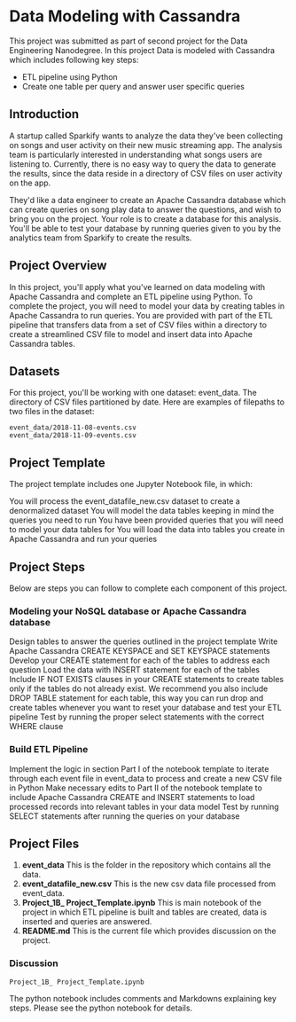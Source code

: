 # Data Modeling with Cassandra

This project was submitted as part of second project for the Data Engineering Nanodegree. In this project Data is modeled with Cassandra which includes following key steps:
- ETL pipeline using Python
- Create one table per query and answer user specific queries


## Introduction

A startup called Sparkify wants to analyze the data they've been collecting on songs and user activity on their new music streaming app. The analysis team is particularly interested in understanding what songs users are listening to. Currently, there is no easy way to query the data to generate the results, since the data reside in a directory of CSV files on user activity on the app.

They'd like a data engineer to create an Apache Cassandra database which can create queries on song play data to answer the questions, and wish to bring you on the project. Your role is to create a database for this analysis. You'll be able to test your database by running queries given to you by the analytics team from Sparkify to create the results.


## Project Overview
In this project, you'll apply what you've learned on data modeling with Apache Cassandra and complete an ETL pipeline using Python. To complete the project, you will need to model your data by creating tables in Apache Cassandra to run queries. You are provided with part of the ETL pipeline that transfers data from a set of CSV files within a directory to create a streamlined CSV file to model and insert data into Apache Cassandra tables.

## Datasets
For this project, you'll be working with one dataset: event_data. The directory of CSV files partitioned by date. Here are examples of filepaths to two files in the dataset:

```
event_data/2018-11-08-events.csv
event_data/2018-11-09-events.csv
```


## Project Template

The project template includes one Jupyter Notebook file, in which:

You will process the event_datafile_new.csv dataset to create a denormalized dataset
You will model the data tables keeping in mind the queries you need to run
You have been provided queries that you will need to model your data tables for
You will load the data into tables you create in Apache Cassandra and run your queries

## Project Steps

Below are steps you can follow to complete each component of this project.

### Modeling your NoSQL database or Apache Cassandra database

Design tables to answer the queries outlined in the project template
Write Apache Cassandra CREATE KEYSPACE and SET KEYSPACE statements
Develop your CREATE statement for each of the tables to address each question
Load the data with INSERT statement for each of the tables
Include IF NOT EXISTS clauses in your CREATE statements to create tables only if the tables do not already exist. We recommend you also include DROP TABLE statement for each table, this way you can run drop and create tables whenever you want to reset your database and test your ETL pipeline
Test by running the proper select statements with the correct WHERE clause

### Build ETL Pipeline

Implement the logic in section Part I of the notebook template to iterate through each event file in event_data to process and create a new CSV file in Python
Make necessary edits to Part II of the notebook template to include Apache Cassandra CREATE and INSERT statements to load processed records into relevant tables in your data model
Test by running SELECT statements after running the queries on your database


## Project Files

1. **event_data** This is the folder in the repository which contains all the data.
2. **event_datafile_new.csv** This is the new csv data file processed from event_data.
3. **Project_1B_ Project_Template.ipynb** This is main notebook of the project in which ETL pipeline is built and tables are created, data is inserted and queries are answered.
4. **README.md** This is the current file which provides discussion on the project.

### Discussion
```
Project_1B_ Project_Template.ipynb
```
The python notebook includes comments and Markdowns explaining key steps. Please see the python notebook for details.


   







